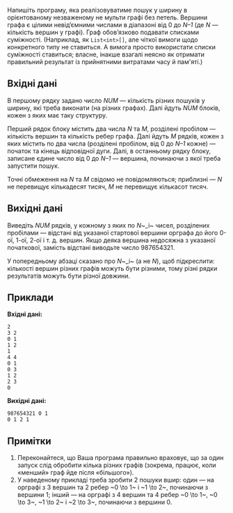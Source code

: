 ﻿Напишіть програму, яка реалізовуватиме пошук у ширину в орієнтованому незваженому не мульти графі без петель. Вершини графа є цілими невід’ємними числами в діапазоні від 0 до *N–1* (де *N* — кількість вершин у графі). Граф обов’язково подавати списками суміжності. (Наприклад, як `List<int>[]`, але чіткої вимоги щодо конкретного типу не ставиться. А вимога просто використати списки суміжності ставиться; власне, інакше взагалі неясно як отримати правильний результат із прийнятними витратами часу й пам'яті.)

## Вхідні дані
В першому рядку задано число *NUM* — кількість різних пошуків у ширину, які треба виконати (на різних графах). Далі йдуть *NUM* блоків, кожен з яких має таку структуру.

Перший рядок блоку містить два числа *N* та *M*, розділені пробілом — кількість вершин та кількість ребер графа. Далі йдуть *M* рядків, кожен з яких містить по два числа (розділені пробілом, від 0 до *N–1* кожне) — початок та кінець відповідної дуги. Далі, в останньому рядку блоку, записане єдине число від 0 до *N–1* — вершина, починаючи з якої треба запустити пошук.

Точні обмеження на *N* та *M* свідомо не повідомляються; приблизні — *N* не перевищує кількадесят тисяч, *M* не перевищує кількасот тисяч.

## Вихідні дані
Виведіть *NUM* рядків, у кожному з яких по *N*~_i~ чисел, розділених пробілами — відстані від указаної стартової вершини орграфа до його 0-ої, 1-ої, 2-ої і т. д. вершин. Якщо деяка вершина недосяжна з указаної початкової, замість відстані виводьте число 987654321.

У попередньому абзаці сказано про *N*~_i~ (а не *N*), щоб підкреслити: кількості вершин різних графів можуть бути різними, тому різні рядки результатів можуть бути різної довжини.

## Приклади

**Вхідні дані:**
```
2
3 2
0 1
1 2
1
4 4
0 1
0 3
1 2
2 3
0
```

**Вихідні дані:**
```
987654321 0 1 
0 1 2 1
```

## Примітки

1.  Переконайтеся, що Ваша програма правильно враховує, що за один запуск слід обробити кілька різних графів (зокрема, працює, коли «менший» граф йде після «більшого»).
2.  У наведеному прикладі треба зробити 2 пошуки вшир:
    один — на орграфі з 3 вершин та 2 ребер
    ~0 \to 1~ і
    ~1 \to 2~,
    починаючи з вершини 1;
    інший — на орграфі з 4 вершин та 4 ребер
    ~0 \to 1~,
    ~0 \to 3~,
    ~1 \to 2~ і
    ~2 \to 3~,
    починаючи з вершини 0.
